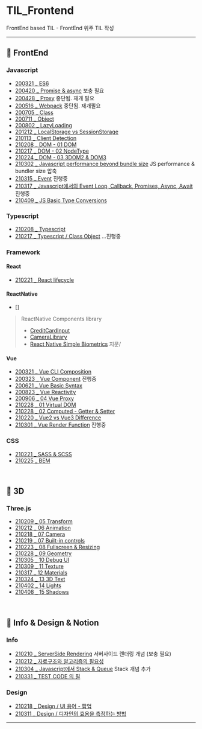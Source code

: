 # TIL_Frontend
FrontEnd based TIL - FrontEnd 위주 TIL 작성

------------------

## 🥨 FrontEnd
### Javascript
* [200321 _ ES6](https://github.com/dmsdl950823/TIL_FrontEnd/blob/master/Javascript/%20200321_ES6.md)
* [200420 _ Promise & async](https://github.com/dmsdl950823/TIL_FrontEnd/blob/master/Javascript/Javascript/200420_Promise%20&%20async.md) 보충 필요
* [200428 _ Proxy](https://github.com/dmsdl950823/TIL_FrontEnd/blob/master/Javascript/Javascript/200428_Proxy.md) 중단됨. 재개 필요
* [200516 _ Webpack](https://github.com/dmsdl950823/TIL_FrontEnd/blob/master/Javascript/Javascript/200516_Webpack.md) 중단됨. 재개필요
* [200705 _ Class](https://github.com/dmsdl950823/TIL_FrontEnd/blob/master/Javascript/Javascript/200705_Class.md)
* [200711 _ Object](https://github.com/dmsdl950823/TIL_FrontEnd/blob/master/Javascript/Javascript/200711_Object.md)
* [200802 _ LazyLoading](https://github.com/dmsdl950823/TIL_FrontEnd/blob/master/Javascript/Javascript/200802_LazyLoading.md)
* [201212 _ LocalStorage vs SessionStorage](https://github.com/dmsdl950823/TIL_FrontEnd/blob/master/Javascript/Javascript/201212%20LocalStorage%20vs%20SessionStorage.md)
* [210113 _ Client Detection](https://github.com/dmsdl950823/TIL_FrontEnd/blob/master/Javascript/210113_Client%20Detection.md)
* [210208 _ DOM - 01 DOM ](https://github.com/dmsdl950823/TIL/blob/master/Javascript/DOM/210208_DOM.md)
* [210217 _ DOM - 02 NodeType](https://github.com/dmsdl950823/TIL/blob/master/Javascript/DOM/210217_Node%20Type.md)
* [210224 _ DOM - 03 3DOM2 & DOM3](https://github.com/dmsdl950823/TIL_FrontEnd/blob/master/Javascript/210224_DOM2%20%26%20DOM3.md)
* [210302 _ Javascript performance beyond bundle size](https://github.com/dmsdl950823/TIL_FrontEnd/blob/master/Javascript/210302_Javascript%20performance%20beyond%20bundle%20size.md) JS performance & bundler size 압축 
* [210315 _ Event](https://github.com/dmsdl950823/TIL_FrontEnd/blob/master/Javascript/210315_Event.md) 진행중
* [210317 _ Javascript에서의 Event Loop, Callback, Promises, Async, Await](https://github.com/dmsdl950823/TIL_FrontEnd/blob/master/Javascript/210317_Javascript%EC%97%90%EC%84%9C%EC%9D%98%20Event%20Loop%2C%20Callback%2C%20Promises%2C%20Async%2C%20Await.md) 진행중
* [210409 _ JS Basic Type Conversions](https://github.com/dmsdl950823/TIL_FrontEnd/blob/master/Javascript/210409_JS%20Basic%20Type%20Conversions.md)

### Typescript
* [210208 _ Typescript](https://github.com/dmsdl950823/TIL/blob/master/Typescript/Typescript_Handbook_sum.md)  
* [210217 _ Typescript / Class Object](https://github.com/dmsdl950823/TIL/blob/master/Typescript/210217_Class%20Object.md) ...진행중

### Framework
#### React
* [210221 _ React lifecycle](https://github.com/dmsdl950823/TIL_FrontEnd/blob/master/FrameWork/React/210221_React%20lifecycle.md)

#### ReactNative
* []

> ReactNative Components library
> * [CreditCardInput](https://github.com/sbycrosz/react-native-credit-card-input)
> * [CameraLibrary](https://github.com/cuvent/react-native-vision-camera)
> * [React Native Simple Biometrics](https://github.com/smallcasetech/react-native-simple-biometrics) 지문/

#### Vue

* [200321 _ Vue CLI Composition](https://github.com/dmsdl950823/TIL_FrontEnd/blob/master/FrameWork/Vue/200321_Vue%20CLI%20Composition.md)
* [200323 _ Vue Component](https://github.com/dmsdl950823/TIL_FrontEnd/blob/master/FrameWork/Vue/200323_Vue_Component.md) 진행중
* [200621 _ Vue Basic Syntax](https://github.com/dmsdl950823/TIL_FrontEnd/blob/master/FrameWork/Vue/200621_Vue%20Basic%20Syntax.md)
* [200823 _ Vue Reactivity](https://github.com/dmsdl950823/TIL_FrontEnd/blob/master/FrameWork/Vue/200823_Vue%20Reactivity.md)
* [200906 _ 04 Vue Proxy](https://github.com/dmsdl950823/TIL_FrontEnd/blob/master/FrameWork/Vue/200906_04%20Vue%20Proxy.md)
* [210228 _ 01 Virtual DOM](https://github.com/dmsdl950823/TIL_FrontEnd/blob/master/FrameWork/Vue/210228_01%20Virtual%20DOM.md)
* [210228 _ 02 Computed - Getter & Setter](https://github.com/dmsdl950823/TIL_FrontEnd/blob/master/FrameWork/Vue/210228_02%20Computed%20-%20Getter%20%26%20Setter.md)
* [210220 _ Vue2 vs Vue3 Difference](https://github.com/dmsdl950823/TIL_FrontEnd/blob/master/FrameWork/Vue3/210220_Vue2%20vs%20Vue3%20Difference.md)
* [210301 _ Vue Render Function](https://github.com/dmsdl950823/TIL_FrontEnd/blob/master/FrameWork/Vue/210301_Vue%20Render%20Function.md) 진행중
 

### CSS
* [210221 _ SASS & SCSS](https://github.com/dmsdl950823/TIL_FrontEnd/blob/master/CSS/CSS-preprocessor/210221_SASS%20%26%20SCSS.md)
* [210225 _ BEM](https://github.com/dmsdl950823/TIL_FrontEnd/blob/master/CSS/210225_BEM.md)

<br>

## 🥨 3D
### Three.js
* [210209 _ 05 Transform](https://github.com/dmsdl950823/TIL/blob/master/3D/threejs/210209_05%20Transform.md)
* [210212 _ 06 Animation](https://github.com/dmsdl950823/TIL/blob/master/3D/threejs/210212_06%20animation.md)
* [210218 _ 07 Camera](https://github.com/dmsdl950823/TIL_FrontEnd/blob/master/3D/threejs/210218_07%20Camera.md)
* [210219 _ 07 Built-in controls](https://github.com/dmsdl950823/TIL_FrontEnd/blob/master/3D/threejs/210219_07%20Built-in%20controls.md)
* [210223 _ 08 Fullscreen & Resizing](https://github.com/dmsdl950823/TIL_FrontEnd/blob/master/3D/threejs/210223_08%20Fullscreen%20&%20Resizing.md)
* [210228 _ 09 Geometry](https://github.com/dmsdl950823/TIL_FrontEnd/blob/master/3D/threejs/210228_09%20Geometry.md)
* [210305 _ 10 Debug UI](https://github.com/dmsdl950823/TIL_FrontEnd/blob/master/3D/threejs/210305_10%20Debug%20UI.md)
* [210309 _ 11 Texture](https://github.com/dmsdl950823/TIL_FrontEnd/blob/master/3D/threejs/210309_11%20Texture.md)
* [210317 _ 12 Materials](https://github.com/dmsdl950823/TIL_FrontEnd/blob/master/3D/threejs/210317_12%20Materials.md)
* [210324 _ 13 3D Text](https://github.com/dmsdl950823/TIL_FrontEnd/blob/master/3D/threejs/210324_13%203D%20Text.md)
* [210402 _ 14 Lights](https://github.com/dmsdl950823/TIL_FrontEnd/blob/master/3D/threejs/210402_14%20Lights.md)
* [210408 _ 15 Shadows](https://github.com/dmsdl950823/TIL_FrontEnd/blob/master/3D/threejs/210408_15%20Shadows.md)



<br>

## 🥨 Info & Design & Notion
### Info
* [210210 _ ServerSide Rendering](https://github.com/dmsdl950823/TIL/blob/master/Notion/ServerSide%20Rendering.md) 서버사이드 렌더링 개념 (보충  필요)
* [210212 _ 자료구조와 알고리즘의 필요성](https://github.com/dmsdl950823/TIL_FrontEnd/blob/master/Notion/210212_%EC%9E%90%EB%A3%8C%EA%B5%AC%EC%A1%B0%EC%99%80%20%EC%95%8C%EA%B3%A0%EB%A6%AC%EC%A6%98%EC%9D%98%20%ED%95%84%EC%9A%94%EC%84%B1.md)
* [210304 _ Javascript에서 Stack & Queue](https://github.com/dmsdl950823/TIL_FrontEnd/blob/master/Notion/210304_Javascript%EC%97%90%EC%84%9C%20Stack%20%26%20Queue.md) Stack 개념 추가 
* [210331 _ TEST CODE 의 필](https://github.com/dmsdl950823/TIL_FrontEnd/blob/master/Notion/210331_TEST%20CODE%EC%9D%98%20%ED%95%84%EC%9A%94%EC%84%B1.md)

### Design
* [210218 _ Design / UI 용어 - 팝업](https://github.com/dmsdl950823/TIL_FrontEnd/blob/master/Notion/Design/210218_UI%20%EC%9A%A9%EC%96%B4%20-%20%ED%8C%9D%EC%97%85.md)
* [210311 _ Design / 디자인의 효용을 측정하는 방법](https://github.com/dmsdl950823/TIL_FrontEnd/blob/master/Notion/Design/210311_%EB%94%94%EC%9E%90%EC%9D%B8%EC%9D%98%20%ED%9A%A8%EC%9A%A9%EC%9D%84%20%EC%B8%A1%EC%A0%95%ED%95%98%EB%8A%94%20%EB%B0%A9%EB%B2%95.md)

---------------------------
